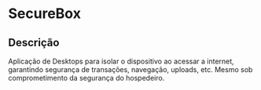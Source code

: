 # SecureBox

## Descrição
Aplicação de Desktops para isolar o dispositivo ao acessar a internet, garantindo segurança de transações, navegação, uploads, etc. Mesmo sob comprometimento da segurança do hospedeiro.